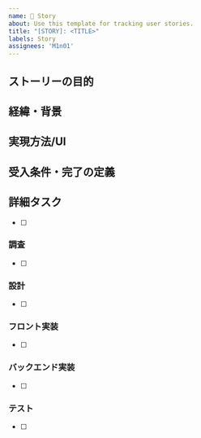 ```yaml
---
name: 📖 Story
about: Use this template for tracking user stories.
title: "[STORY]: <TITLE>"
labels: Story
assignees: 'M1n01'
---
```


## ストーリーの目的 <!--  このストーリーによってユーザーが得られる価値はなんでしょうか -->


## 経緯・背景 <!--  このストーリーが作られた経緯があれば記載します -->


## 実現方法/UI <!--   このストーリーを実現するための方法、UI はなんでしょうか -->


## 受入条件・完了の定義 <!--   ストーリーが達成されたことを確認する条件を箇条書きします -->


## 詳細タスク
- [ ] 

### 調査
- [ ] 

### 設計
- [ ] 

### フロント実装
- [ ] 

### バックエンド実装
- [ ] 

### テスト
- [ ] 
